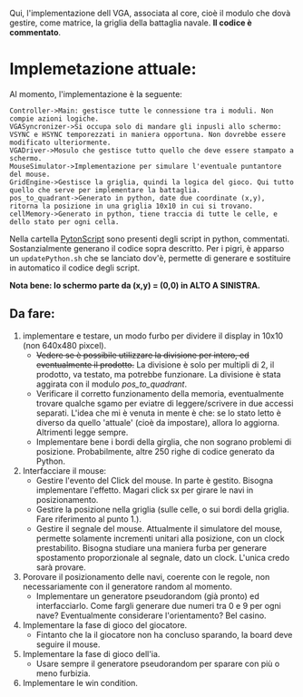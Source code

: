 Qui, l'implementazione dell VGA, associata al core, cioè il modulo che dovà gestire, come matrice, la griglia della battaglia navale. **Il codice è commentato**.
# Implemetazione attuale:
Al momento, l'implementazione è la seguente:

```sequence
Controller->Main: gestisce tutte le connessione tra i moduli. Non compie azioni logiche.
VGASyncronizer->Si occupa solo di mandare gli inpusli allo schermo: VSYNC e HSYNC temporezzati in maniera opportuna. Non dovrebbe essere modificato ulteriormente.
VGADriver->Mosulo che gestisce tutto quello che deve essere stampato a schermo.
MouseSimulator->Implementazione per simulare l'eventuale puntantore del mouse. 
GridEngine->Gestisce la griglia, quindi la logica del gioco. Qui tutto quello che serve per implementare la battaglia.
pos_to_quadrant->Generato in python, date due coordinate (x,y), ritorna la posizione in una griglia 10x10 in cui si trovano.
cellMemory->Generato in python, tiene traccia di tutte le celle, e dello stato per ogni cella.
```

Nella cartella [PytonScript](/Core/PythonScript) sono presenti degli script in python, commentati. Sostanzialmente generano il codice sopra descritto. Per i pigri, è apparso un `updatePython.sh` che se lanciato dov'è, permette di generare e sostituire in automatico il codice degli script.

**Nota bene: lo schermo parte da (x,y) = (0,0) in ALTO A SINISTRA.**

## Da fare:
1. implementare e testare, un modo furbo per dividere il display in 10x10 (non 640x480 pixcel).
   - ~~Vedere se è possibile utilizzare la divisione per intero, ed eventualmente il prodotto.~~ La divisione è solo per multipli di 2, il prodotto, va testato, ma potrebbe funzionare. La divisione è stata aggirata con il modulo  *pos_to_quadrant*. 
   - Verificare il corretto funzionamento della memoria, eventualmente trovare qualche sgamo per eviatre di leggere/scrivere in due accessi separati. L'idea che mi è venuta in mente è che: se lo stato letto è diverso da quello 'attuale' (cioè da impostare), allora lo aggiorna. Altrimenti legge sempre.
   - Implementare bene i bordi della girglia, che non sograno problemi di posizione. Probabilmente, altre 250 righe di codice generato da Python.
2. Interfacciare il mouse:
   - Gestire l'evento del Click del mouse. In parte è gestito. Bisogna implementare l'effetto. Magari click sx per girare le navi in posizionamento.
   - Gestire la posizione nella griglia (sulle celle, o sui bordi della griglia. Fare riferimento al punto 1.).
   - Gestire il segnale del mouse. Attualmente il simulatore del mouse, permette solamente incrementi unitari alla posizione, con un clock prestabilito. Bisogna studiare una maniera furba per generare spostamento proporzionale al segnale, dato un clock. L'unica credo sarà provare.
3. Porovare il posizionamento delle navi, coerente con le regole, non necessariamente con il generatore random al momento.
   - Implementare un generatore pseudorandom (già pronto) ed interfacciarlo. Come fargli generare due numeri tra 0 e 9 per ogni nave? Eventualmente considerare l'orientamento? Bel casino.
4. Implementare la fase di gioco del giocatore.
   - Fintanto che la il giocatore non ha concluso sparando, la board deve seguire il mouse.
5. Implementare la fase di gioco dell'ia.
   - Usare sempre il generatore pseudorandom per sparare con più o meno furbizia.  
6. Implementare le win condition.
